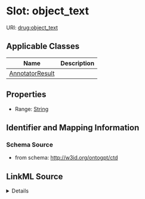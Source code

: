 # Slot: object_text

URI: [drug:object_text](http://w3id.org/ontogpt/drug/object_text)



<!-- no inheritance hierarchy -->




## Applicable Classes

| Name | Description |
| --- | --- |
[AnnotatorResult](AnnotatorResult.md) | 






## Properties

* Range: [String](String.md)







## Identifier and Mapping Information







### Schema Source


* from schema: http://w3id.org/ontogpt/ctd




## LinkML Source

<details>
```yaml
name: object_text
from_schema: http://w3id.org/ontogpt/ctd
rank: 1000
alias: object_text
owner: AnnotatorResult
domain_of:
- AnnotatorResult
range: string

```
</details>